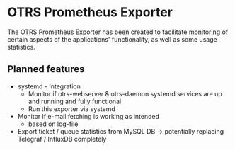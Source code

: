# OTRS Prometheus Exporter

The OTRS Prometheus Exporter has been created to facilitate monitoring of certain aspects of the applications' functionality, as well as some usage statistics.

## Planned features

* systemd - Integration
  * Monitor if otrs-webserver & otrs-daemon systemd services are up and running and fully functional
  * Run this exporter via systemd
* Monitor if e-mail fetching is working as intended
  * based on log-file
* Export ticket / queue statistics from MySQL DB -> potentially replacing Telegraf / InfluxDB completely
